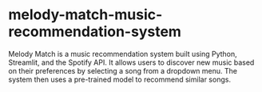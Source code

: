 # melody-match-music-recommendation-system
Melody Match is a music recommendation system built using Python, Streamlit, and the Spotify API. It allows users to discover new music based on their preferences by selecting a song from a dropdown menu. The system then uses a pre-trained model to recommend similar songs. 
